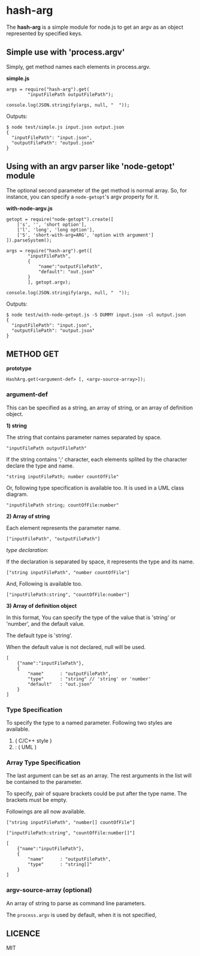 hash-arg 
========

The __hash-arg__ is a simple module for node.js to get
an argv as an object represented by specified keys.


## Simple use with 'process.argv'

Simply, get method names each elements in process.argv.

__simple.js__

```
args = require("hash-arg").get(
        "inputFilePath outputFilePath");

console.log(JSON.stringify(args, null, "  "));
```

Outputs:

```
$ node test/simple.js input.json output.json
{
  "inputFilePath": "input.json",
  "outputFilePath": "output.json"
}
```

## Using with an argv parser like 'node-getopt' module

The optional second parameter of the get method is normal array.
So, for instance, you can specify a `node-getopt`'s argv property for it.

__with-node-argv.js__

```
getopt = require("node-getopt").create([
    ['s', '', 'short option'],
    ['l', 'long', 'long option'],
    ['S', 'short-with-arg=ARG', 'option with argument']
]).parseSystem();

args = require("hash-arg").get([
        "inputFilePath",
        {
            "name":"outputFilePath",
            "default": "out.json"
        }
        ], getopt.argv);

console.log(JSON.stringify(args, null, "  "));
```

Outputs:

```
$ node test/with-node-getopt.js -S DUMMY input.json -sl output.json
{
  "inputFilePath": "input.json",
  "outputFilePath": "output.json"
}
```

## METHOD GET

__prototype__

`HashArg.get(<argument-def> [, <argv-source-array>]);`

### argument-def

This can be specified as a string, an array of string,
or an array of definition object.

__1) string__

The string that contains parameter names separated by space.

```
"inputFilePath outputFilePath"
```

If the string contains ';' character, each elements splited by the character declare the type and name.

```
"string inputFilePath; number countOfFile"
```

Or, following type specification is available too.
It is used in a UML class diagram.

```
"inputFilePath string; countOfFile:number"
```

__2) Array of string__

Each element represents the parameter name.

```
["inputFilePath", "outputFilePath"]
```

_type declaration_:

If the declaration is separated by space, it represents the type and its name.

```
["string inputFilePath", "number countOfFile"]
```

And, Following is available too.

```
["inputFilePath:string", "countOfFile:number"]
```

__3) Array of definition object__

In this format, You can specify the type of the value that is 'string' or 'number', and the default value.

The default type is 'string'.

When the default value is not declared, null will be used.

```
[
    {"name":"inputFilePath"},
    {
        "name"      : "outputFilePath",
        "type"      : "string" // 'string' or 'number'
        "default"   : "out.json"
    }
]
```

### Type Specification

To specify the type to a named parameter.
Following two styles are available.

1. _<type>_ _<name>_ ( C/C++ style )
2. _<name>_:_<type>_ ( UML )


### Array Type Specification

The last argument can be set as an array.
The rest arguments in the list will be contained to the parameter.

To specify, pair of square brackets could be put after the type name.
The brackets must be empty.

Followings are all now available.

```
["string inputFilePath", "number[] countOfFile"]
```

```
["inputFilePath:string", "countOfFile:number[]"]
```

```
[
    {"name":"inputFilePath"},
    {
        "name"      : "outputFilePath",
        "type"      : "string[]"
    }
]
```

### argv-source-array (optional)

An array of string to parse as command line parameters.

The `process.argv` is used by default, when it is not specified,

LICENCE
-------

MIT
